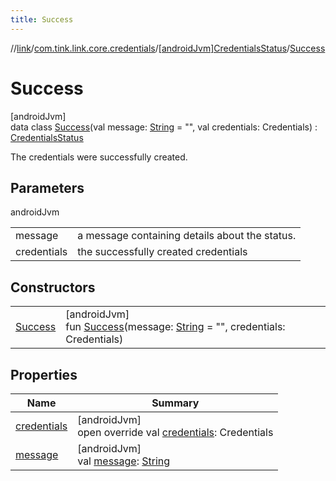 ```yaml
---
title: Success
---
```

//[link](../../../../index.html)/[com.tink.link.core.credentials](../../index.html)/[[androidJvm]CredentialsStatus](../index.html)/[Success](index.html)



# Success



[androidJvm]\
data class [Success](index.html)(val message: [String](https://kotlinlang.org/api/latest/jvm/stdlib/kotlin/-string/index.html) = &quot;&quot;, val credentials: Credentials) : [CredentialsStatus](../index.html)

The credentials were successfully created.



## Parameters


androidJvm

| | |
|---|---|
| message | a message containing details about the status. |
| credentials | the successfully created credentials |



## Constructors


| | |
|---|---|
| [Success](-success.html) | [androidJvm]<br>fun [Success](-success.html)(message: [String](https://kotlinlang.org/api/latest/jvm/stdlib/kotlin/-string/index.html) = &quot;&quot;, credentials: Credentials) |


## Properties


| Name | Summary |
|---|---|
| [credentials](credentials.html) | [androidJvm]<br>open override val [credentials](credentials.html): Credentials |
| [message](message.html) | [androidJvm]<br>val [message](message.html): [String](https://kotlinlang.org/api/latest/jvm/stdlib/kotlin/-string/index.html) |

